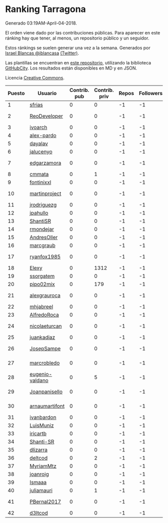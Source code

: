 # Ranking Tarragona

Generado 03:19AM-April-04-2018.

El orden viene dado por las contribuciones públicas. Para aparecer en este ránking hay que tener, al menos, un repositorio público y un seguidor.

Estos ránkings se suelen generar una vez a la semana. Generados por [Israel Blancas @iblancasa](https://github.com/iblancasa/) [(Twitter)](https://twitter.com/iblancasa).

Las plantillas se encuentran en [este repositorio](https://github.com/iblancasa/GH-Spanish-Ranking), utilizando la biblioteca [GitHubCity](https://github.com/iblancasa/GitHubCity). Los resultados están disponibles en MD y en JSON.

Licencia [Creative Commons](https://creativecommons.org/licenses/by/4.0/).

| Puesto   |  Usuario  | Contrib. pub | Contrib. priv |Repos| Followers | Desde |  Avatar  |
|----------|-----------|--------------|---------------|-----|-----------|-------|----------|
|1|[sfrias](https://github.com/sfrias)|0|0|-1|-1||![sfrias]()|
|2|[ReoDeveloper](https://github.com/ReoDeveloper)|0|0|-1|-1||![ReoDeveloper]()|
|3|[ivoarch](https://github.com/ivoarch)|0|0|-1|-1||![ivoarch]()|
|4|[alex-pardo](https://github.com/alex-pardo)|0|0|-1|-1||![alex-pardo]()|
|5|[dayalav](https://github.com/dayalav)|0|0|-1|-1||![dayalav]()|
|6|[jalucenyo](https://github.com/jalucenyo)|0|0|-1|-1||![jalucenyo]()|
|7|[edgarzamora](https://github.com/edgarzamora)|0|0|-1|-1||![edgarzamora]()|
|8|[cmmata](https://github.com/cmmata)|0|1|-1|-1||![cmmata]()|
|9|[fontinixxl](https://github.com/fontinixxl)|0|0|-1|-1||![fontinixxl]()|
|10|[martinproject](https://github.com/martinproject)|0|0|-1|-1||![martinproject]()|
|11|[jrodriguezg](https://github.com/jrodriguezg)|0|0|-1|-1||![jrodriguezg]()|
|12|[jpahullo](https://github.com/jpahullo)|0|0|-1|-1||![jpahullo]()|
|13|[ShantiSR](https://github.com/ShantiSR)|0|0|-1|-1||![ShantiSR]()|
|14|[rmondejar](https://github.com/rmondejar)|0|0|-1|-1||![rmondejar]()|
|15|[AndresOller](https://github.com/AndresOller)|0|0|-1|-1||![AndresOller]()|
|16|[marcgraub](https://github.com/marcgraub)|0|0|-1|-1||![marcgraub]()|
|17|[ryanfox1985](https://github.com/ryanfox1985)|0|0|-1|-1||![ryanfox1985]()|
|18|[Elexy](https://github.com/Elexy)|0|1312|-1|-1||![Elexy]()|
|19|[ssorgatem](https://github.com/ssorgatem)|0|0|-1|-1||![ssorgatem]()|
|20|[pipo02mix](https://github.com/pipo02mix)|0|179|-1|-1||![pipo02mix]()|
|21|[alexgrauroca](https://github.com/alexgrauroca)|0|0|-1|-1||![alexgrauroca]()|
|22|[mhjabreel](https://github.com/mhjabreel)|0|0|-1|-1||![mhjabreel]()|
|23|[AlfredoRoca](https://github.com/AlfredoRoca)|0|0|-1|-1||![AlfredoRoca]()|
|24|[nicolaeturcan](https://github.com/nicolaeturcan)|0|0|-1|-1||![nicolaeturcan]()|
|25|[juankadiaz](https://github.com/juankadiaz)|0|0|-1|-1||![juankadiaz]()|
|26|[JosepSampe](https://github.com/JosepSampe)|0|0|-1|-1||![JosepSampe]()|
|27|[marcrobledo](https://github.com/marcrobledo)|0|0|-1|-1||![marcrobledo]()|
|28|[eugenio-valdano](https://github.com/eugenio-valdano)|0|5|-1|-1||![eugenio-valdano]()|
|29|[Joanpanisello](https://github.com/Joanpanisello)|0|0|-1|-1||![Joanpanisello]()|
|30|[arnaumartifont](https://github.com/arnaumartifont)|0|0|-1|-1||![arnaumartifont]()|
|31|[ivanbardon](https://github.com/ivanbardon)|0|0|-1|-1||![ivanbardon]()|
|32|[LuisMuniz](https://github.com/LuisMuniz)|0|0|-1|-1||![LuisMuniz]()|
|33|[iricartb](https://github.com/iricartb)|0|0|-1|-1||![iricartb]()|
|34|[Shanti-SR](https://github.com/Shanti-SR)|0|0|-1|-1||![Shanti-SR]()|
|35|[dlizarra](https://github.com/dlizarra)|0|0|-1|-1||![dlizarra]()|
|36|[deltcod](https://github.com/deltcod)|0|2|-1|-1||![deltcod]()|
|37|[MyriamMtz](https://github.com/MyriamMtz)|0|0|-1|-1||![MyriamMtz]()|
|38|[joanroig](https://github.com/joanroig)|0|0|-1|-1||![joanroig]()|
|39|[Ismaaa](https://github.com/Ismaaa)|0|0|-1|-1||![Ismaaa]()|
|40|[juliamauri](https://github.com/juliamauri)|0|1|-1|-1||![juliamauri]()|
|41|[PBernal2017](https://github.com/PBernal2017)|0|0|-1|-1||![PBernal2017]()|
|42|[d3ltcod](https://github.com/d3ltcod)|0|0|-1|-1||![d3ltcod]()|
